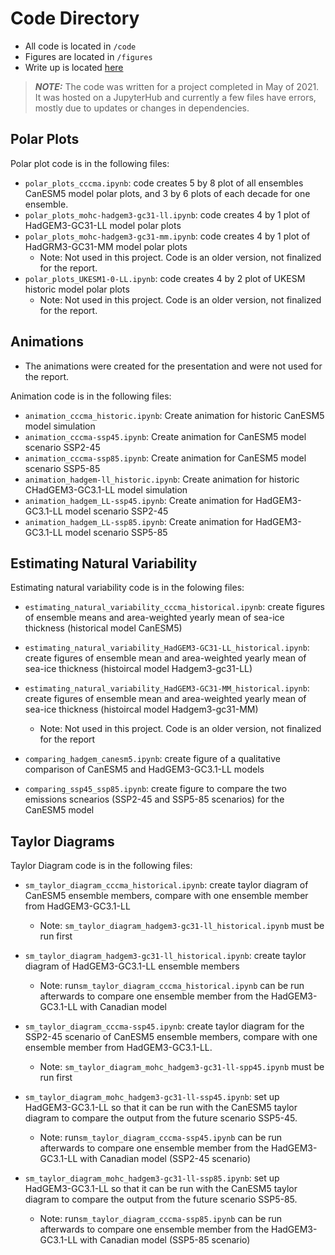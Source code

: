 # Code Directory
* All code is located in `/code`
* Figures are located in `/figures`
* Write up is located [here](https://github.com/adeere/sea_ice_thickness/blob/main/atsc448_writeup.md)

> **_NOTE:_**  The code was written for a project completed in May of 2021. It was hosted on a JupyterHub and currently a few files have errors, mostly due to updates or changes in dependencies.

## Polar Plots

Polar plot code is in the following files: 
* `polar_plots_cccma.ipynb`: code creates 5 by 8 plot of all ensembles CanESM5 model polar plots, and 3 by 6 plots of each decade for one ensemble.
* `polar_plots_mohc-hadgem3-gc31-ll.ipynb`: code creates 4 by 1 plot of HadGEM3-GC31-LL model polar plots
* `polar_plots_mohc-hadgem3-gc31-mm.ipynb`: code creates 4 by 1 plot of HadGRM3-GC31-MM model polar plots
    * Note: Not used in this project. Code is an older version, not finalized for the report. 
* `polar_plots_UKESM1-0-LL.ipynb`: code creates 4 by 2 plot of UKESM historic model polar plots
    * Note: Not used in this project. Code is an older version, not finalized for the report.

## Animations 
* The animations were created for the presentation and were not used for the report.

Animation code is in the following files: 
* `animation_cccma_historic.ipynb`: Create animation for historic CanESM5 model simulation
* `animation_cccma-ssp45.ipynb`: Create animation for CanESM5 model scenario SSP2-45
* `animation_cccma-ssp85.ipynb`: Create animation for CanESM5 model scenario SSP5-85
* `animation_hadgem-ll_historic.ipynb`: Create animation for historic CHadGEM3-GC3.1-LL model simulation
* `animation_hadgem_LL-ssp45.ipynb`: Create animation for HadGEM3-GC3.1-LL model scenario SSP2-45
* `animation_hadgem_LL-ssp85.ipynb`: Create animation for HadGEM3-GC3.1-LL model scenario SSP5-85

## Estimating Natural Variability

Estimating natural variability code is in the folowing files: 
* `estimating_natural_variability_cccma_historical.ipynb`: create figures of ensemble means and area-weighted yearly mean of sea-ice thickness (historical model CanESM5)
* `estimating_natural_variability_HadGEM3-GC31-LL_historical.ipynb`: create figures of ensemble mean and area-weighted yearly mean of sea-ice thickness (histoircal model Hadgem3-gc31-LL)
* `estimating_natural_variability_HadGEM3-GC31-MM_historical.ipynb`: create figures of ensemble mean and area-weighted yearly mean of sea-ice thickness (histoircal model Hadgem3-gc31-MM)
    * Note: Not used in this project. Code is an older version, not finalized for the report   

* `comparing_hadgem_canesm5.ipynb`: create figure of a qualitative comparison of CanESM5 and HadGEM3-GC3.1-LL models
* `comparing_ssp45_ssp85.ipynb`: create figure to compare the two emissions scnearios (SSP2-45 and SSP5-85 scenarios) for the CanESM5 model

## Taylor Diagrams

Taylor Diagram code is in the following files: 
* `sm_taylor_diagram_cccma_historical.ipynb`: create taylor diagram of CanESM5 ensemble members, compare with one ensemble member from HadGEM3-GC3.1-LL
    * Note:  `sm_taylor_diagram_hadgem3-gc31-ll_historical.ipynb` must be run first
    
* `sm_taylor_diagram_hadgem3-gc31-ll_historical.ipynb`: create taylor diagram of HadGEM3-GC3.1-LL ensemble members
    * Note: run`sm_taylor_diagram_cccma_historical.ipynb` can be run afterwards to compare one ensemble member from the HadGEM3-GC3.1-LL with Canadian model
     
* `sm_taylor_diagram_cccma-ssp45.ipynb`: create taylor diagram for the SSP2-45 scenario of CanESM5 ensemble members, compare with one ensemble member from HadGEM3-GC3.1-LL.
    * Note: `sm_taylor_diagram_mohc_hadgem3-gc31-ll-spp45.ipynb` must be run first

* `sm_taylor_diagram_mohc_hadgem3-gc31-ll-ssp45.ipynb`: set up HadGEM3-GC3.1-LL so that it can be run with the CanESM5 taylor diagram to compare the output from the future scenario SSP5-45.
    * Note: run`sm_taylor_diagram_cccma-ssp45.ipynb` can be run afterwards to compare one ensemble member from the HadGEM3-GC3.1-LL with Canadian model (SSP2-45 scenario)

* `sm_taylor_diagram_mohc_hadgem3-gc31-ll-ssp85.ipynb`: set up HadGEM3-GC3.1-LL so that it can be run with the CanESM5 taylor diagram to compare the output from the future scenario SSP5-85.
    * Note: run`sm_taylor_diagram_cccma-ssp85.ipynb` can be run afterwards to compare one ensemble member from the HadGEM3-GC3.1-LL with Canadian model (SSP5-85 scenario)
